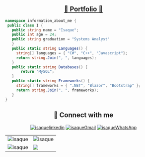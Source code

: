  <h2 align="center"><a href="https://isaquepemasi.vercel.app/" target="_blank">🎯 Portfolio 🤖</a></h2> 		

 ```csharp
namespace information_about_me {
  public class I {
    public string name = "Isaque";
    public int age = 24;
    public string graduation = "Systems Analyst"
    }
    public static string Languages() {
      string[] languages = { "C#", "C++", "Javascript"};
      return string.Join(", ", languages);
    }
    public static string Databases() {
        return "MySQL";
    }
    public static string Frameworks() {
      string[] frameworks = { ".NET", "Blazor", "Bootstrap" };
      return string.Join(", ", frameworks);
    }
}
``` 

<h2 align="center">👥 Connect with me</h2>
<p align="center">
   <a  href="https://www.linkedin.com/in/isaquepemasi/" target="blank"><img align="center" src="https://img.shields.io/badge/LinkedIn-0077B5?style=for-the-badge&logo=linkedin&logoColor=white" alt="isaquelinkedin" /></a>
    <a  href="mailto:ADSisaque@gmail.com" target="blank"><img align="center" src="https://img.shields.io/badge/Gmail-D14836?style=for-the-badge&logo=gmail&logoColor=white" alt="isaqueGmail" /></a>
    <a href="https://api.whatsapp.com/send?phone=+5511987886593&text=Oi%20Isaque" target="blank"><img align="center" src=https://img.shields.io/badge/WhatsApp-25D366?style=for-the-badge&logo=whatsapp&logoColor=white alt="isaqueWhatsApp" /></a>
</p>

<table>
<tr>
<td> <img src="https://github-readme-stats.vercel.app/api/top-langs/?username=IsaquePemasi&layout=compact&langs_count=100&theme=tokyonight" alt="isaque" />
</td>    
<td> <img src="https://github-readme-stats.vercel.app/api?username=IsaquePemasi&show_icons=true&count_private=true&theme=tokyonight&hide=stars" alt="isaque" />
</td>
</tr>
<tr>
<td> <img src="https://github-readme-streak-stats.herokuapp.com/?user=IsaquePemasi&theme=tokyonight" alt="isaque" />
</td>    
<td> 
<img src="https://github-profile-summary-cards.vercel.app/api/cards/profile-details?username=IsaquePemasi&theme=tokyonight" />
</td>
</tr>
</table>